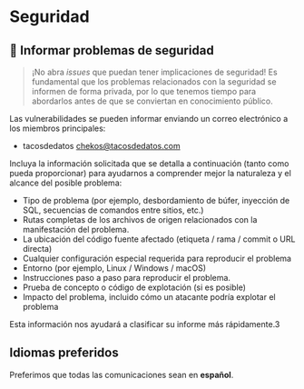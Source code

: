 # Seguridad

## 🔐 Informar problemas de seguridad

> ¡No abra _issues_ que puedan tener implicaciones de seguridad!
> Es fundamental que los problemas relacionados con la seguridad se informen de forma privada, por lo que tenemos tiempo para abordarlos antes de que se conviertan en conocimiento público.

Las vulnerabilidades se pueden informar enviando un correo electrónico a los miembros principales:

- tacosdedatos [chekos@tacosdedatos.com](mailto:chekos@tacosdedatos.com)

Incluya la información solicitada que se detalla a continuación (tanto como pueda proporcionar) para ayudarnos a comprender mejor la naturaleza y el alcance del posible problema:

- Tipo de problema (por ejemplo, desbordamiento de búfer, inyección de SQL, secuencias de comandos entre sitios, etc.)
- Rutas completas de los archivos de origen relacionados con la manifestación del problema.
- La ubicación del código fuente afectado (etiqueta / rama / commit o URL directa)
- Cualquier configuración especial requerida para reproducir el problema
- Entorno (por ejemplo, Linux / Windows / macOS)
- Instrucciones paso a paso para reproducir el problema.
- Prueba de concepto o código de explotación (si es posible)
- Impacto del problema, incluido cómo un atacante podría explotar el problema

Esta información nos ayudará a clasificar su informe más rápidamente.3

## Idiomas preferidos

Preferimos que todas las comunicaciones sean en **español**.
